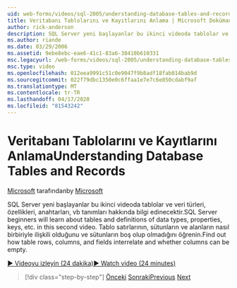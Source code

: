 ```yaml
---
uid: web-forms/videos/sql-2005/understanding-database-tables-and-records
title: Veritabanı Tablolarını ve Kayıtlarını Anlama | Microsoft Dokümanlar
author: rick-anderson
description: SQL Server yeni başlayanlar bu ikinci videoda tablolar ve veri türleri, özellikleri, anahtarları, vb tanımları hakkında bilgi edinecektir. Tablo satırlarının, sütunların, ...
ms.author: riande
ms.date: 03/29/2006
ms.assetid: 9ebe8ebc-eae6-41c1-83a6-38410b610331
msc.legacyurl: /web-forms/videos/sql-2005/understanding-database-tables-and-records
msc.type: video
ms.openlocfilehash: 012eea9991c51c0e9047f9b8adf18fab014bab9d
ms.sourcegitcommit: 022f79dbc1350e0c6ffaa1e7e7c6e850cdabf9af
ms.translationtype: MT
ms.contentlocale: tr-TR
ms.lasthandoff: 04/17/2020
ms.locfileid: "81543242"
---
```

# <a name="understanding-database-tables-and-records"></a><span data-ttu-id="d960f-104">Veritabanı Tablolarını ve Kayıtlarını Anlama</span><span class="sxs-lookup"><span data-stu-id="d960f-104">Understanding Database Tables and Records</span></span>

<span data-ttu-id="d960f-105">[Microsoft](https://github.com/microsoft) tarafından</span><span class="sxs-lookup"><span data-stu-id="d960f-105">by [Microsoft](https://github.com/microsoft)</span></span>

<span data-ttu-id="d960f-106">SQL Server yeni başlayanlar bu ikinci videoda tablolar ve veri türleri, özellikleri, anahtarları, vb tanımları hakkında bilgi edinecektir.</span><span class="sxs-lookup"><span data-stu-id="d960f-106">SQL Server beginners will learn about tables and definitions of data types, properties, keys, etc. in this second video.</span></span> <span data-ttu-id="d960f-107">Tablo satırlarının, sütunların ve alanların nasıl birbiriyle ilişkili olduğunu ve sütunların boş olup olmadığını öğrenin.</span><span class="sxs-lookup"><span data-stu-id="d960f-107">Find out how table rows, columns, and fields interrelate and whether columns can be empty.</span></span>

[<span data-ttu-id="d960f-108">&#9654; Videoyu izleyin (24 dakika)</span><span class="sxs-lookup"><span data-stu-id="d960f-108">&#9654; Watch video (24 minutes)</span></span>](https://channel9.msdn.com/Blogs/ASP-NET-Site-Videos/understanding-database-tables-and-records)

> [!div class="step-by-step"]
> <span data-ttu-id="d960f-109">[Önceki](what-is-a-database.md)
> [Sonraki](more-about-column-data-types-and-other-properties.md)</span><span class="sxs-lookup"><span data-stu-id="d960f-109">[Previous](what-is-a-database.md)
[Next](more-about-column-data-types-and-other-properties.md)</span></span>
